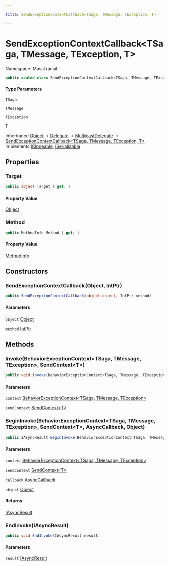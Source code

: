 ```yaml
---

title: SendExceptionContextCallback<TSaga, TMessage, TException, T>

---
```


# SendExceptionContextCallback\<TSaga, TMessage, TException, T\>

Namespace: MassTransit

```csharp
public sealed class SendExceptionContextCallback<TSaga, TMessage, TException, T> : MulticastDelegate, ICloneable, ISerializable
```

#### Type Parameters

`TSaga`<br/>

`TMessage`<br/>

`TException`<br/>

`T`<br/>

Inheritance [Object](https://learn.microsoft.com/en-us/dotnet/api/system.object) → [Delegate](https://learn.microsoft.com/en-us/dotnet/api/system.delegate) → [MulticastDelegate](https://learn.microsoft.com/en-us/dotnet/api/system.multicastdelegate) → [SendExceptionContextCallback\<TSaga, TMessage, TException, T\>](../masstransit/sendexceptioncontextcallback-4)<br/>
Implements [ICloneable](https://learn.microsoft.com/en-us/dotnet/api/system.icloneable), [ISerializable](https://learn.microsoft.com/en-us/dotnet/api/system.runtime.serialization.iserializable)

## Properties

### **Target**

```csharp
public object Target { get; }
```

#### Property Value

[Object](https://learn.microsoft.com/en-us/dotnet/api/system.object)<br/>

### **Method**

```csharp
public MethodInfo Method { get; }
```

#### Property Value

[MethodInfo](https://learn.microsoft.com/en-us/dotnet/api/system.reflection.methodinfo)<br/>

## Constructors

### **SendExceptionContextCallback(Object, IntPtr)**

```csharp
public SendExceptionContextCallback(object object, IntPtr method)
```

#### Parameters

`object` [Object](https://learn.microsoft.com/en-us/dotnet/api/system.object)<br/>

`method` [IntPtr](https://learn.microsoft.com/en-us/dotnet/api/system.intptr)<br/>

## Methods

### **Invoke(BehaviorExceptionContext\<TSaga, TMessage, TException\>, SendContext\<T\>)**

```csharp
public void Invoke(BehaviorExceptionContext<TSaga, TMessage, TException> context, SendContext<T> sendContext)
```

#### Parameters

`context` [BehaviorExceptionContext\<TSaga, TMessage, TException\>](../masstransit/behaviorexceptioncontext-3)<br/>

`sendContext` [SendContext\<T\>](../masstransit/sendcontext-1)<br/>

### **BeginInvoke(BehaviorExceptionContext\<TSaga, TMessage, TException\>, SendContext\<T\>, AsyncCallback, Object)**

```csharp
public IAsyncResult BeginInvoke(BehaviorExceptionContext<TSaga, TMessage, TException> context, SendContext<T> sendContext, AsyncCallback callback, object object)
```

#### Parameters

`context` [BehaviorExceptionContext\<TSaga, TMessage, TException\>](../masstransit/behaviorexceptioncontext-3)<br/>

`sendContext` [SendContext\<T\>](../masstransit/sendcontext-1)<br/>

`callback` [AsyncCallback](https://learn.microsoft.com/en-us/dotnet/api/system.asynccallback)<br/>

`object` [Object](https://learn.microsoft.com/en-us/dotnet/api/system.object)<br/>

#### Returns

[IAsyncResult](https://learn.microsoft.com/en-us/dotnet/api/system.iasyncresult)<br/>

### **EndInvoke(IAsyncResult)**

```csharp
public void EndInvoke(IAsyncResult result)
```

#### Parameters

`result` [IAsyncResult](https://learn.microsoft.com/en-us/dotnet/api/system.iasyncresult)<br/>
